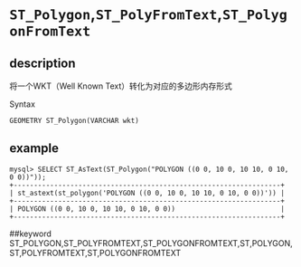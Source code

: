 # `ST_Polygon`,`ST_PolyFromText`,`ST_PolygonFromText`
## description

将一个WKT（Well Known Text）转化为对应的多边形内存形式

 Syntax

`GEOMETRY ST_Polygon(VARCHAR wkt)`

## example

```
mysql> SELECT ST_AsText(ST_Polygon("POLYGON ((0 0, 10 0, 10 10, 0 10, 0 0))"));
+------------------------------------------------------------------+
| st_astext(st_polygon('POLYGON ((0 0, 10 0, 10 10, 0 10, 0 0))')) |
+------------------------------------------------------------------+
| POLYGON ((0 0, 10 0, 10 10, 0 10, 0 0))                          |
+------------------------------------------------------------------+
```
##keyword
ST_POLYGON,ST_POLYFROMTEXT,ST_POLYGONFROMTEXT,ST,POLYGON,ST,POLYFROMTEXT,ST,POLYGONFROMTEXT
